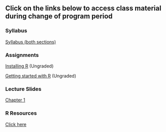 ## Click on the links below to access class material during change of program period

### Syllabus

[Syllabus (both sections)](Syllabus.md)


### Assignments

[Installing R](R/InstallingR.md) (Ungraded)

[Getting started with R](R/GettingStartedwithR.md) (Ungraded)

### Lecture Slides

[Chapter 1](Lectures/Chap1slides.pdf)

### R Resources

[Click here](R/Readme.md)

